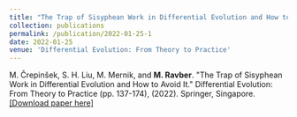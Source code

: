 ```yaml
---
title: "The Trap of Sisyphean Work in Differential Evolution and How to Avoid It"
collection: publications
permalink: /publication/2022-01-25-1
date: 2022-01-25
venue: 'Differential Evolution: From Theory to Practice'
---
```


M. Črepinšek, S. H. Liu, M. Mernik, and **M. Ravber**. "The Trap of Sisyphean Work in Differential Evolution and How to Avoid It." Differential Evolution: From Theory to Practice (pp. 137-174), (2022). Springer, Singapore. [[Download paper here]](https://doi.org/10.1007/978-981-16-8082-3_5)

